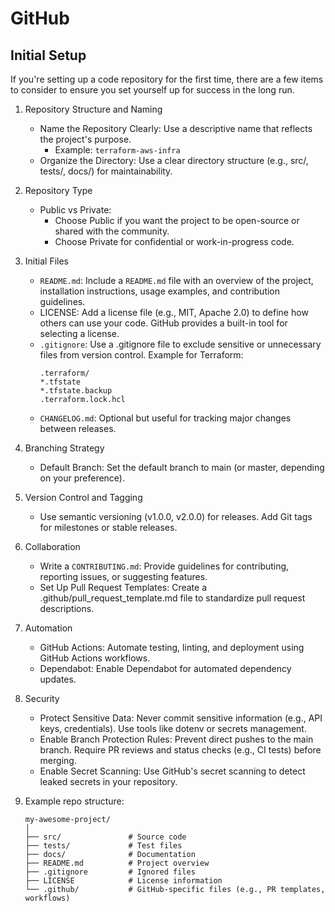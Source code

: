 # GitHub

## Initial Setup

If you're setting up a code repository for the first time, there are a few items to consider to ensure you set yourself up for success in the long run.

1. Repository Structure and Naming
    - Name the Repository Clearly: Use a descriptive name that reflects the project's purpose.
        - Example: `terraform-aws-infra`
    - Organize the Directory: Use a clear directory structure (e.g., src/, tests/, docs/) for maintainability.
2. Repository Type
    - Public vs Private:
        - Choose Public if you want the project to be open-source or shared with the community.
        - Choose Private for confidential or work-in-progress code.
3. Initial Files
    - `README.md`: Include a `README.md` file with an overview of the project, installation instructions, usage examples, and contribution guidelines.
    - LICENSE: Add a license file (e.g., MIT, Apache 2.0) to define how others can use your code. GitHub provides a built-in tool for selecting a license.
    - `.gitignore`: Use a .gitignore file to exclude sensitive or unnecessary files from version control. Example for Terraform:
        ```
        .terraform/
        *.tfstate
        *.tfstate.backup
        .terraform.lock.hcl
        ```
    - `CHANGELOG.md`: Optional but useful for tracking major changes between releases.

4. Branching Strategy
    - Default Branch: Set the default branch to main (or master, depending on your preference).
5. Version Control and Tagging
    - Use semantic versioning (v1.0.0, v2.0.0) for releases. Add Git tags for milestones or stable releases.
6. Collaboration
    - Write a `CONTRIBUTING.md`: Provide guidelines for contributing, reporting issues, or suggesting features.
    - Set Up Pull Request Templates: Create a .github/pull_request_template.md file to standardize pull request descriptions.
7. Automation
    - GitHub Actions: Automate testing, linting, and deployment using GitHub Actions workflows.
    - Dependabot: Enable Dependabot for automated dependency updates.
8. Security
    - Protect Sensitive Data: Never commit sensitive information (e.g., API keys, credentials). Use tools like dotenv or secrets management.
    - Enable Branch Protection Rules: Prevent direct pushes to the main branch. Require PR reviews and status checks (e.g., CI tests) before merging.
    - Enable Secret Scanning: Use GitHub's secret scanning to detect leaked secrets in your repository.
9. Example repo structure:
    ```
    my-awesome-project/
    │
    ├── src/               # Source code
    ├── tests/             # Test files
    ├── docs/              # Documentation
    ├── README.md          # Project overview
    ├── .gitignore         # Ignored files
    ├── LICENSE            # License information
    └── .github/           # GitHub-specific files (e.g., PR templates, workflows)
    ```


